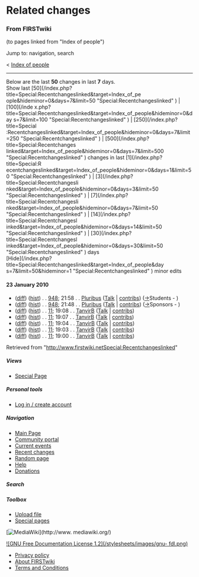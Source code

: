 # Related changes

### From FIRSTwiki

(to pages linked from "Index of people")

Jump to: navigation, search

&lt; [Index of people](/index.php?title=Index_of_people&redirect=no "Index of
people" )  

* * *

Below are the last **50** changes in last **7** days.  
Show last [50](/index.php?title=Special:Recentchangeslinked&target=Index_of_pe
ople&hideminor=0&days=7&limit=50 "Special:Recentchangeslinked" ) | [100](/inde
x.php?title=Special:Recentchangeslinked&target=Index_of_people&hideminor=0&day
s=7&limit=100 "Special:Recentchangeslinked" ) | [250](/index.php?title=Special
:Recentchangeslinked&target=Index_of_people&hideminor=0&days=7&limit=250
"Special:Recentchangeslinked" ) | [500](/index.php?title=Special:Recentchanges
linked&target=Index_of_people&hideminor=0&days=7&limit=500
"Special:Recentchangeslinked" ) changes in last [1](/index.php?title=Special:R
ecentchangeslinked&target=Index_of_people&hideminor=0&days=1&limit=50
"Special:Recentchangeslinked" ) | [3](/index.php?title=Special:Recentchangesli
nked&target=Index_of_people&hideminor=0&days=3&limit=50
"Special:Recentchangeslinked" ) | [7](/index.php?title=Special:Recentchangesli
nked&target=Index_of_people&hideminor=0&days=7&limit=50
"Special:Recentchangeslinked" ) | [14](/index.php?title=Special:Recentchangesl
inked&target=Index_of_people&hideminor=0&days=14&limit=50
"Special:Recentchangeslinked" ) | [30](/index.php?title=Special:Recentchangesl
inked&target=Index_of_people&hideminor=0&days=30&limit=50
"Special:Recentchangeslinked" ) days  
[Hide](/index.php?title=Special:Recentchangeslinked&target=Index_of_people&day
s=7&limit=50&hideminor=1 "Special:Recentchangeslinked" ) minor edits

#### 23 January 2010

  * ([diff](/index.php?title=948&curid=626&diff=74811&oldid=74810 "948" )) ([hist](/index.php?title=948&curid=626&action=history "948" )) . . [948](948 "948" ); 21:58 . . [Pluribus](/index.php?title=User:Pluribus&action=edit "User:Pluribus" ) ([Talk](/index.php?title=User_talk:Pluribus&action=edit "User talk:Pluribus" ) | [contribs](/index.php?title=Special:Contributions&target=Pluribus "Special:Contributions" )) ([→](948#Students "948" )Students - )
  * ([diff](/index.php?title=948&curid=626&diff=74810&oldid=69179 "948" )) ([hist](/index.php?title=948&curid=626&action=history "948" )) . . [948](948 "948" ); 21:48 . . [Pluribus](/index.php?title=User:Pluribus&action=edit "User:Pluribus" ) ([Talk](/index.php?title=User_talk:Pluribus&action=edit "User talk:Pluribus" ) | [contribs](/index.php?title=Special:Contributions&target=Pluribus "Special:Contributions" )) ([→](948#Sponsors "948" )Sponsors - )
  * ([diff](/index.php?title=11&curid=1090&diff=74809&oldid=74808 "11" )) ([hist](/index.php?title=11&curid=1090&action=history "11" )) . . [11](11 "11" ); 19:08 . . [TanvirB](/index.php?title=User:TanvirB&action=edit "User:TanvirB" ) ([Talk](/index.php?title=User_talk:TanvirB&action=edit "User talk:TanvirB" ) | [contribs](/index.php?title=Special:Contributions&target=TanvirB "Special:Contributions" ))
  * ([diff](/index.php?title=11&curid=1090&diff=74808&oldid=74807 "11" )) ([hist](/index.php?title=11&curid=1090&action=history "11" )) . . [11](11 "11" ); 19:07 . . [TanvirB](/index.php?title=User:TanvirB&action=edit "User:TanvirB" ) ([Talk](/index.php?title=User_talk:TanvirB&action=edit "User talk:TanvirB" ) | [contribs](/index.php?title=Special:Contributions&target=TanvirB "Special:Contributions" ))
  * ([diff](/index.php?title=11&curid=1090&diff=74807&oldid=74806 "11" )) ([hist](/index.php?title=11&curid=1090&action=history "11" )) . . [11](11 "11" ); 19:04 . . [TanvirB](/index.php?title=User:TanvirB&action=edit "User:TanvirB" ) ([Talk](/index.php?title=User_talk:TanvirB&action=edit "User talk:TanvirB" ) | [contribs](/index.php?title=Special:Contributions&target=TanvirB "Special:Contributions" ))
  * ([diff](/index.php?title=11&curid=1090&diff=74806&oldid=74805 "11" )) ([hist](/index.php?title=11&curid=1090&action=history "11" )) . . [11](11 "11" ); 19:03 . . [TanvirB](/index.php?title=User:TanvirB&action=edit "User:TanvirB" ) ([Talk](/index.php?title=User_talk:TanvirB&action=edit "User talk:TanvirB" ) | [contribs](/index.php?title=Special:Contributions&target=TanvirB "Special:Contributions" ))
  * ([diff](/index.php?title=11&curid=1090&diff=74805&oldid=62904 "11" )) ([hist](/index.php?title=11&curid=1090&action=history "11" )) . . [11](11 "11" ); 19:00 . . [TanvirB](/index.php?title=User:TanvirB&action=edit "User:TanvirB" ) ([Talk](/index.php?title=User_talk:TanvirB&action=edit "User talk:TanvirB" ) | [contribs](/index.php?title=Special:Contributions&target=TanvirB "Special:Contributions" ))

Retrieved from
"<http://www.firstwiki.netSpecial:Recentchangeslinked>"

##### Views

  * [Special Page](Special:Recentchangeslinked/Index_of_people)

##### Personal tools

  * [Log in / create account](/index.php?title=Special:Userlogin&returnto=Special:Recentchangeslinked)

[](Main_Page "Main Page" )

##### Navigation

  * [Main Page](Main_Page)
  * [Community portal](FIRSTwiki:Community_portal)
  * [Current events](Current_events)
  * [Recent changes](Special:Recentchanges)
  * [Random page](Special:Random)
  * [Help](FIRSTwiki:Help)
  * [Donations](FIRSTwiki:Site_support)

##### Search



##### Toolbox

  * [Upload file](Special:Upload)
  * [Special pages](Special:Specialpages)

[![MediaWiki](/skins/common/images/poweredby_mediawiki_88x31.png)](http://www.
mediawiki.org/)

[![GNU Free Documentation License 1.2](/stylesheets/images/gnu-
fdl.png)](http://www.gnu.org/copyleft/fdl.html)

  * [Privacy policy](FIRSTwiki:Privacy_policy "FIRSTwiki:Privacy policy" )
  * [About FIRSTwiki](FIRSTwiki:About "FIRSTwiki:About" )
  * [Terms and Conditions](FIRSTwiki:Terms_and_conditions "FIRSTwiki:Terms and conditions" )

